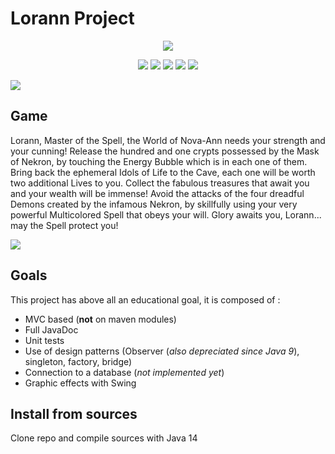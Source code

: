 # Lorann Project

<p align="center">

  <img src="https://img.shields.io/badge/java-%23ED8B00.svg?&style=for-the-badge&logo=java&logoColor=white"/>

</p>
<p align="center">
  <img src="https://img.shields.io/github/languages/top/NicolasDrapier/Lorann"/>
  <img src="https://img.shields.io/github/last-commit/NicolasDrapier/Lorann"/>
  <img src="https://img.shields.io/github/issues/NicolasDrapier/Lorann">
  <img src="https://img.shields.io/github/contributors/NicolasDrapier/Lorann"/>
  <img src="https://img.shields.io/github/followers/NicolasDrapier?style=social"/>
</p>

<img src="https://lh3.googleusercontent.com/proxy/nPQ4qCi_U-XmN7ErIoOR1sYAjR7PMM4f-dRTbwTKO23Ls9tvKE499bTinDz2H_BTRhd-VsnoFwRu1pfqCEQbjlMm9g8X9g" />

## Game

Lorann, Master of the Spell, the World of Nova-Ann needs your strength and your cunning! Release the hundred and one crypts possessed by the Mask of Nekron, by touching the Energy Bubble which is in each one of them. Bring back the ephemeral Idols of Life to the Cave, each one will be worth two additional Lives to you. Collect the fabulous treasures that await you and your wealth will be immense! Avoid the attacks of the four dreadful Demons created by the infamous Nekron, by skillfully using your very powerful Multicolored Spell that obeys your will. Glory awaits you, Lorann... may the Spell protect you!

<img src="https://s.uvlist.net/l/y2007/10/43116.jpg" />

## Goals

This project has above all an educational goal, it is composed of :
* MVC based (**not** on maven modules)
* Full JavaDoc
* Unit tests
* Use of design patterns (Observer (*also depreciated since Java 9*), singleton, factory, bridge)
* Connection to a database (*not implemented yet*)
* Graphic effects with Swing

## Install from sources

Clone repo and compile sources with Java 14

